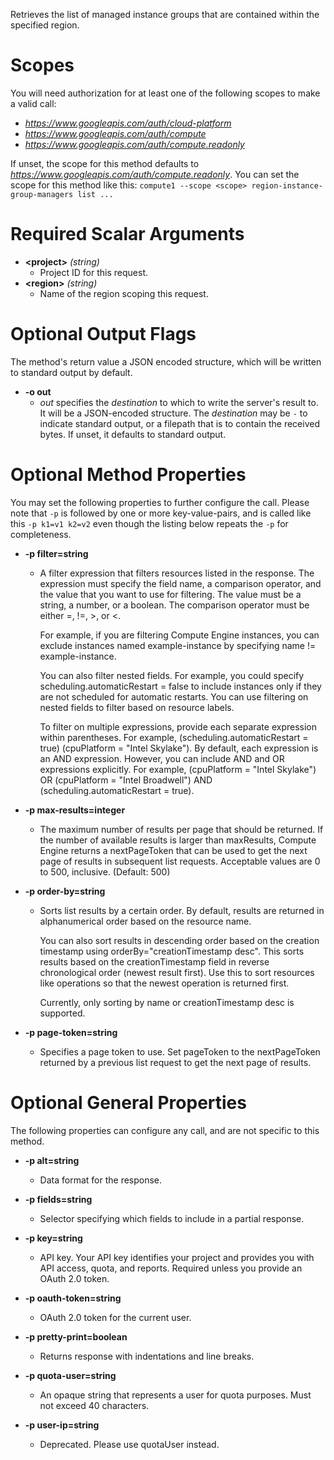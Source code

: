 Retrieves the list of managed instance groups that are contained within the specified region.
# Scopes

You will need authorization for at least one of the following scopes to make a valid call:

* *https://www.googleapis.com/auth/cloud-platform*
* *https://www.googleapis.com/auth/compute*
* *https://www.googleapis.com/auth/compute.readonly*

If unset, the scope for this method defaults to *https://www.googleapis.com/auth/compute.readonly*.
You can set the scope for this method like this: `compute1 --scope <scope> region-instance-group-managers list ...`
# Required Scalar Arguments
* **&lt;project&gt;** *(string)*
    - Project ID for this request.
* **&lt;region&gt;** *(string)*
    - Name of the region scoping this request.

# Optional Output Flags

The method's return value a JSON encoded structure, which will be written to standard output by default.

* **-o out**
    - *out* specifies the *destination* to which to write the server's result to.
      It will be a JSON-encoded structure.
      The *destination* may be `-` to indicate standard output, or a filepath that is to contain the received bytes.
      If unset, it defaults to standard output.
# Optional Method Properties

You may set the following properties to further configure the call. Please note that `-p` is followed by one 
or more key-value-pairs, and is called like this `-p k1=v1 k2=v2` even though the listing below repeats the
`-p` for completeness.

* **-p filter=string**
    - A filter expression that filters resources listed in the response. The expression must specify the field name, a comparison operator, and the value that you want to use for filtering. The value must be a string, a number, or a boolean. The comparison operator must be either =, !=, &gt;, or &lt;.
        
        For example, if you are filtering Compute Engine instances, you can exclude instances named example-instance by specifying name != example-instance.
        
        You can also filter nested fields. For example, you could specify scheduling.automaticRestart = false to include instances only if they are not scheduled for automatic restarts. You can use filtering on nested fields to filter based on resource labels.
        
        To filter on multiple expressions, provide each separate expression within parentheses. For example, (scheduling.automaticRestart = true) (cpuPlatform = &#34;Intel Skylake&#34;). By default, each expression is an AND expression. However, you can include AND and OR expressions explicitly. For example, (cpuPlatform = &#34;Intel Skylake&#34;) OR (cpuPlatform = &#34;Intel Broadwell&#34;) AND (scheduling.automaticRestart = true).

* **-p max-results=integer**
    - The maximum number of results per page that should be returned. If the number of available results is larger than maxResults, Compute Engine returns a nextPageToken that can be used to get the next page of results in subsequent list requests. Acceptable values are 0 to 500, inclusive. (Default: 500)

* **-p order-by=string**
    - Sorts list results by a certain order. By default, results are returned in alphanumerical order based on the resource name.
        
        You can also sort results in descending order based on the creation timestamp using orderBy=&#34;creationTimestamp desc&#34;. This sorts results based on the creationTimestamp field in reverse chronological order (newest result first). Use this to sort resources like operations so that the newest operation is returned first.
        
        Currently, only sorting by name or creationTimestamp desc is supported.

* **-p page-token=string**
    - Specifies a page token to use. Set pageToken to the nextPageToken returned by a previous list request to get the next page of results.

# Optional General Properties

The following properties can configure any call, and are not specific to this method.

* **-p alt=string**
    - Data format for the response.

* **-p fields=string**
    - Selector specifying which fields to include in a partial response.

* **-p key=string**
    - API key. Your API key identifies your project and provides you with API access, quota, and reports. Required unless you provide an OAuth 2.0 token.

* **-p oauth-token=string**
    - OAuth 2.0 token for the current user.

* **-p pretty-print=boolean**
    - Returns response with indentations and line breaks.

* **-p quota-user=string**
    - An opaque string that represents a user for quota purposes. Must not exceed 40 characters.

* **-p user-ip=string**
    - Deprecated. Please use quotaUser instead.
